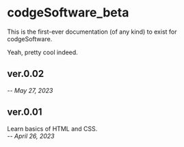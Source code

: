 # codgeSoftware_beta
This is the first-ever documentation (of any kind) to exist for codgeSoftware.

Yeah, pretty cool indeed.
<br>

<h2> ver.0.02 </h2>
</p>

<i> -- May 27, 2023</i>
</p>

<h2> ver.0.01 </h2>
</p>
Learn basics of HTML and CSS.<br>
<i> -- April 26, 2023</i>
</p>

